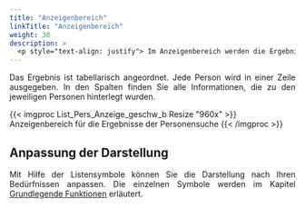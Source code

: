 ```yaml
---
title: "Anzeigenbereich"
linkTitle: "Anzeigenbereich"
weight: 30
description: >
  <p style="text-align: justify"> Im Anzeigenbereich werden die Ergebnisse Ihrer Suche angezeigt. </p>
---
```

<p style="text-align: justify"> Das Ergebnis ist tabellarisch angeordnet. Jede Person wird in einer Zeile ausgegeben. In den Spalten finden Sie alle Informationen, die zu den jeweiligen Personen hinterlegt wurden. </p> 

{{< imgproc List_Pers_Anzeige_geschw_b Resize "960x" >}}
Anzeigenbereich für die Ergebnisse der Personensuche
{{< /imgproc >}}

## Anpassung der Darstellung

<p style="text-align: justify"> Mit Hilfe der Listensymbole können Sie die Darstellung nach Ihren Bedürfnissen anpassen. Die einzelnen Symbole werden im Kapitel <a href="/3vrooms/generell/grundlegendefunktionen/">Grundlegende Funktionen</a> erläutert. </p>